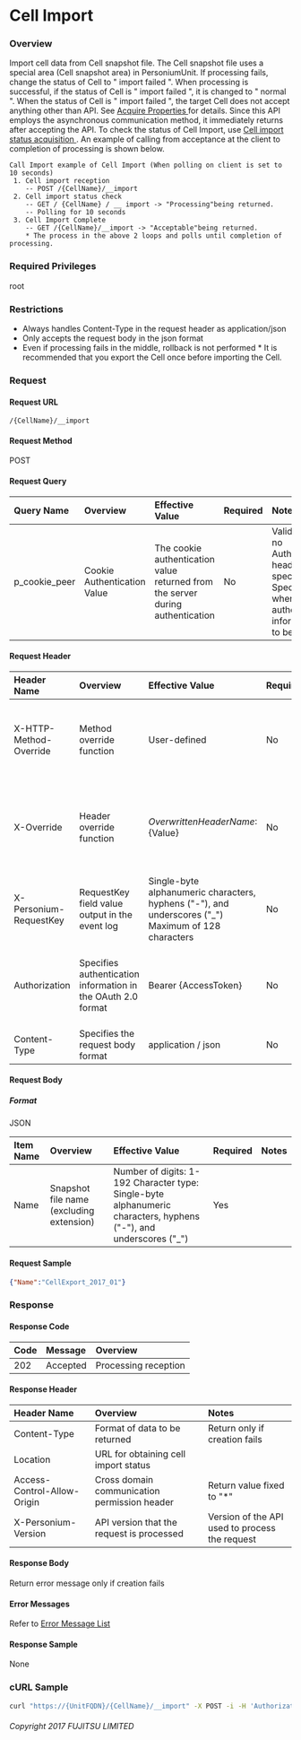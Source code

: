 # Cell Import

### Overview

Import cell data from Cell snapshot file.  The Cell snapshot file uses a special area (Cell snapshot area) in PersoniumUnit.  If processing fails, change the status of Cell to " import failed ".  When processing is successful, if the status of Cell is " import failed ", it is changed to " normal ".  When the status of Cell is " import failed ", the target Cell does not accept anything other than API. See [ Acquire Properties ](290_Cell_Get_Property.html) for details.  Since this API employs the asynchronous communication method, it immediately returns after accepting the API.  To check the status of Cell Import, use [ Cell import status acquisition ](508_Progress_of_Import_Cell.html).  An example of calling from acceptance at the client to completion of processing is shown below.

```
Call Import example of Cell Import (When polling on client is set to 10 seconds)
 1. Cell import reception
    -- POST /{CellName}/__import
 2. Cell import status check
    -- GET / {CellName} / __ import -> "Processing"being returned.
    -- Polling for 10 seconds
 3. Cell Import Complete
    -- GET /{CellName}/__import -> "Acceptable"being returned.
    * The process in the above 2 loops and polls until completion of processing.
```

### Required Privileges

root

### Restrictions

* Always handles Content-Type in the request header as application/json
* Only accepts the request body in the json format
* Even if processing fails in the middle, rollback is not performed  * It is recommended that you export the Cell once before importing the Cell.

### Request

#### Request URL

```
/{CellName}/__import
```

#### Request Method

POST

#### Request Query

| Query Name    |   Overview                    |   Effective Value                                                                |   Required |   Notes                                                                                                                |
|:-- |:-- |:-- |:-- |:-- |
| p_cookie_peer |   Cookie Authentication Value |   The cookie authentication value returned from the server during authentication |   No       |   Valid only if no Authorization header specified  Specify this when cookie authentication information is to be used   |

#### Request Header

| Header Name            |   Overview                                                     |   Effective Value                                                                                      |   Required |   Notes                                                                                                                      |
|:-- |:-- |:-- |:-- |:-- |
| X-HTTP-Method-Override |   Method override function                                     |   User-defined                                                                                         |   No       |   Specifying this value in a request with the POST method indicates that the specified value is used as the method           |
| X-Override             |   Header override function                                     |   ${OverwrittenHeaderName}:${Value}                                                                    |   No       |   The normal HTTP header value is overwritten. Specify multiple X-Override headers for the overwriting of multiple headers   |
| X-Personium-RequestKey |   RequestKey field value output in the event log               |   Single-byte alphanumeric characters, hyphens ("-"), and underscores ("_")  Maximum of 128 characters |   No       |   PCS-${UNIXtime} by default  Supported in V 1.1.7 and later                                                                 |
| Authorization          |   Specifies authentication information in the OAuth 2.0 format |   Bearer {AccessToken}                                                                                 |   No       |   * Authentication tokens are the tokens acquired using the Authentication Token Acquisition API                             |
| Content-Type           |   Specifies the request body format                            |   application / json                                                                                   |   No       |   [application/json] by default                                                                                              |

#### Request Body

##### Format

JSON

| Item Name |   Overview                                 |   Effective Value                                                                                                    |   Required |   Notes   |
|:-- |:-- |:-- |:-- |:-- |
| Name      |   Snapshot file name (excluding extension) |   Number of digits: 1-192  Character type: Single-byte alphanumeric characters, hyphens ("-"), and underscores ("_") |   Yes      |           |

#### Request Sample

```json
{"Name":"CellExport_2017_01"}
```

### Response

#### Response Code

| Code | Message  | Overview             |
|:-- |:-- |:-- |
| 202  | Accepted | Processing reception |

#### Response Header

| Header Name                 |   Overview                                     |   Notes                                            |
|:-- |:-- |:-- |
| Content-Type                |   Format of data to be returned                |   Return only if creation fails                    |
| Location                    |   URL for obtaining cell import status         |                                                    |
| Access-Control-Allow-Origin |   Cross domain communication permission header |   Return value fixed to "*"                        |
| X-Personium-Version         |   API version that the request is processed    |   Version of the API used to process the request   |

#### Response Body

Return error message only if creation fails

#### Error Messages

Refer to [Error Message List](004_Error_Messages.html)

#### Response Sample

None

### cURL Sample

```sh
curl "https://{UnitFQDN}/{CellName}/__import" -X POST -i -H 'Authorization: Bearer {AccessToken}' -d '{"Name":"CellExport_2017_01"}'
```

###### Copyright 2017 FUJITSU LIMITED